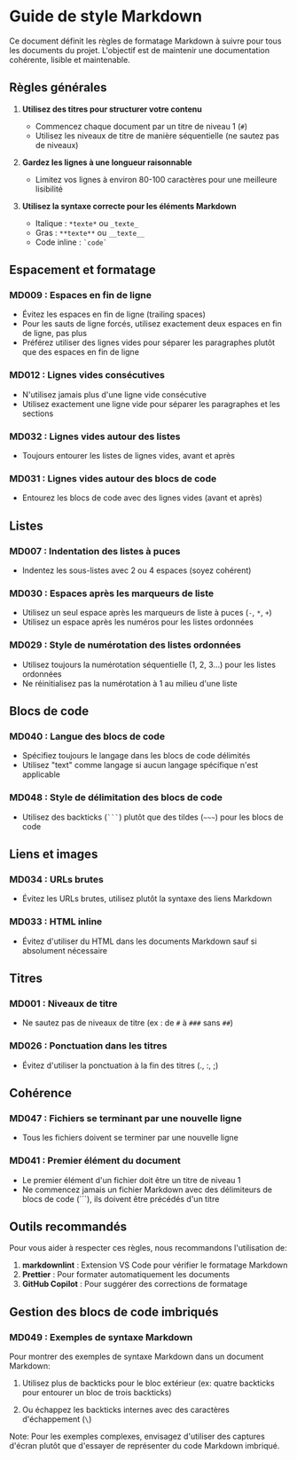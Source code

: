 # Guide de style Markdown

Ce document définit les règles de formatage Markdown à suivre pour tous les documents du projet. L'objectif est de maintenir une documentation cohérente, lisible et maintenable.

## Règles générales

1. **Utilisez des titres pour structurer votre contenu**
   - Commencez chaque document par un titre de niveau 1 (`#`)
   - Utilisez les niveaux de titre de manière séquentielle (ne sautez pas de niveaux)

2. **Gardez les lignes à une longueur raisonnable**
   - Limitez vos lignes à environ 80-100 caractères pour une meilleure lisibilité

3. **Utilisez la syntaxe correcte pour les éléments Markdown**
   - Italique : `*texte*` ou `_texte_`
   - Gras : `**texte**` ou `__texte__`
   - Code inline : `` `code` ``

## Espacement et formatage

### MD009 : Espaces en fin de ligne

- Évitez les espaces en fin de ligne (trailing spaces)
- Pour les sauts de ligne forcés, utilisez exactement deux espaces en fin de ligne, pas plus
- Préférez utiliser des lignes vides pour séparer les paragraphes plutôt que des espaces en fin de ligne

### MD012 : Lignes vides consécutives

- N'utilisez jamais plus d'une ligne vide consécutive
- Utilisez exactement une ligne vide pour séparer les paragraphes et les sections

### MD032 : Lignes vides autour des listes

- Toujours entourer les listes de lignes vides, avant et après

### MD031 : Lignes vides autour des blocs de code

- Entourez les blocs de code avec des lignes vides (avant et après)

## Listes

### MD007 : Indentation des listes à puces

- Indentez les sous-listes avec 2 ou 4 espaces (soyez cohérent)

### MD030 : Espaces après les marqueurs de liste

- Utilisez un seul espace après les marqueurs de liste à puces (`-`, `*`, `+`)
- Utilisez un espace après les numéros pour les listes ordonnées

### MD029 : Style de numérotation des listes ordonnées

- Utilisez toujours la numérotation séquentielle (1, 2, 3...) pour les listes ordonnées
- Ne réinitialisez pas la numérotation à 1 au milieu d'une liste

## Blocs de code

### MD040 : Langue des blocs de code

- Spécifiez toujours le langage dans les blocs de code délimités
- Utilisez "text" comme langage si aucun langage spécifique n'est applicable

### MD048 : Style de délimitation des blocs de code

- Utilisez des backticks (`` ``` ``) plutôt que des tildes (`~~~`) pour les blocs de code

## Liens et images

### MD034 : URLs brutes

- Évitez les URLs brutes, utilisez plutôt la syntaxe des liens Markdown

### MD033 : HTML inline

- Évitez d'utiliser du HTML dans les documents Markdown sauf si absolument nécessaire

## Titres

### MD001 : Niveaux de titre

- Ne sautez pas de niveaux de titre (ex : de `#` à `###` sans `##`)

### MD026 : Ponctuation dans les titres

- Évitez d'utiliser la ponctuation à la fin des titres (., :, ;)

## Cohérence

### MD047 : Fichiers se terminant par une nouvelle ligne

- Tous les fichiers doivent se terminer par une nouvelle ligne

### MD041 : Premier élément du document

- Le premier élément d'un fichier doit être un titre de niveau 1
- Ne commencez jamais un fichier Markdown avec des délimiteurs de blocs de code (```), ils doivent être précédés d'un titre

## Outils recommandés

Pour vous aider à respecter ces règles, nous recommandons l'utilisation de:

1. **markdownlint** : Extension VS Code pour vérifier le formatage Markdown
2. **Prettier** : Pour formater automatiquement les documents
3. **GitHub Copilot** : Pour suggérer des corrections de formatage

## Gestion des blocs de code imbriqués

### MD049 : Exemples de syntaxe Markdown

Pour montrer des exemples de syntaxe Markdown dans un document Markdown:

1. Utilisez plus de backticks pour le bloc extérieur (ex: quatre backticks pour entourer un bloc de trois backticks)

2. Ou échappez les backticks internes avec des caractères d'échappement (`\`)

Note: Pour les exemples complexes, envisagez d'utiliser des captures d'écran plutôt que d'essayer de représenter du code Markdown imbriqué.
